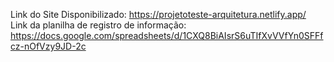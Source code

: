 Link do Site Disponibilizado: https://projetoteste-arquitetura.netlify.app/
Link da planilha de registro de informação: https://docs.google.com/spreadsheets/d/1CXQ8BiAIsrS6uTIfXvVVfYn0SFFfcz-nOfVzy9JD-2c
